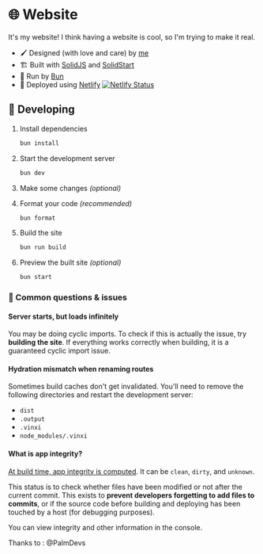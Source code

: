 # 🌐 Website

It's my website! I think having a website is cool, so I'm trying to make it real.

- 🖌️ Designed (with love and care) by [me](https://github.com/PalmDevs)
- 🏗️ Built with [SolidJS](https://www.solidjs.com/) and [SolidStart](https://start.solidjs.com)
- 🍞 Run by [Bun](https://bun.sh)
- 🔷 Deployed using [Netlify](https://netlify.com) [![Netlify Status](https://api.netlify.com/api/v1/badges/62de1c9b-432f-4a1e-b0bb-4e32daec0516/deploy-status)](https://app.netlify.com/sites/palmdevs/deploys)

## 👷 Developing

1. Install dependencies

   ```sh
   bun install
   ```

2. Start the development server

   ```sh
   bun dev
   ```

3. Make some changes _(optional)_

4. Format your code _(recommended)_

   ```sh
   bun format
   ```

5. Build the site

   ```sh
   bun run build
   ```

6. Preview the built site _(optional)_

   ```sh
   bun start
   ```

### 📃 Common questions & issues

#### Server starts, but loads infinitely

You may be doing cyclic imports. To check if this is actually the issue, try **building the site**. If everything works correctly when building, it is a guaranteed cyclic import issue.

#### Hydration mismatch when renaming routes

Sometimes build caches don't get invalidated. You'll need to remove the following directories and restart the development server:

- `dist`
- `.output`
- `.vinxi`
- `node_modules/.vinxi`

#### What is app integrity?

[At build time, app integrity is computed](./app.config.ts). It can be `clean`, `dirty`, and `unknown`.

This status is to check whether files have been modified or not after the current commit. This exists to **prevent developers forgetting to add files to commits**, or if the source code before building and deploying has been touched by a host (for debugging purposes).

You can view integrity and other information in the console.

Thanks to : @PalmDevs
